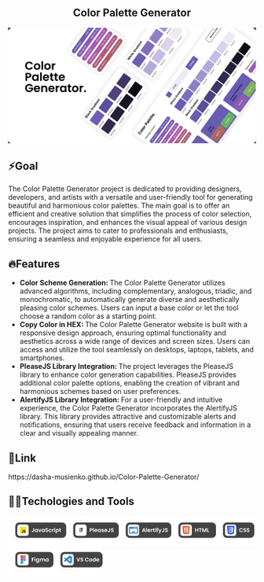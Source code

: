 <h2 align="center">Color Palette Generator</h2>
<img src="https://github.com/dasha-musienko/Color-Palette-Generator/blob/main/img/covermin.jpeg" alt="Cover image">
<h2>⚡️Goal</h2>
<p>The Color Palette Generator project is dedicated to providing designers, developers, and artists with a versatile and user-friendly tool for generating beautiful and harmonious color palettes. The main goal is to offer an efficient and creative solution that simplifies the process of color selection, encourages inspiration, and enhances the visual appeal of various design projects. The project aims to cater to professionals and enthusiasts, ensuring a seamless and enjoyable experience for all users.</p>
<h2>🔥Features</h2>
<ul>
    <li><strong>Color Scheme Generation: </strong>The Color Palette Generator utilizes advanced algorithms, including complementary, analogous, triadic, and monochromatic, to automatically generate diverse and aesthetically pleasing color schemes. Users can input a base color or let the tool choose a random color as a starting point.</li>
    <li><strong>Copy Color in HEX: </strong>The Color Palette Generator website is built with a responsive design approach, ensuring optimal functionality and aesthetics across a wide range of devices and screen sizes. Users can access and utilize the tool seamlessly on desktops, laptops, tablets, and smartphones.</li>
    <li><strong>PleaseJS Library Integration: </strong>The project leverages the PleaseJS library to enhance color generation capabilities. PleaseJS provides additional color palette options, enabling the creation of vibrant and harmonious schemes based on user preferences.</li>
    <li><strong>AlertifyJS Library Integration: </strong>For a user-friendly and intuitive experience, the Color Palette Generator incorporates the AlertifyJS library. This library provides attractive and customizable alerts and notifications, ensuring that users receive feedback and information in a clear and visually appealing manner.</li>
  </ul>
  <h2>🔗Link</h2>
  https://dasha-musienko.github.io/Color-Palette-Generator/
  <h2>👩‍💻Techologies and Tools</h2>
  <img align="left" height="60px" alt="Cover image" src="https://github.com/dasha-musienko/Color-Palette-Generator/blob/main/img/js.png"/>
  <img align="left" height="60px" alt="Cover image" src="https://github.com/dasha-musienko/Color-Palette-Generator/blob/main/img/please.png"/>
  <img align="left" height="60px" alt="Cover image" src="https://github.com/dasha-musienko/Color-Palette-Generator/blob/main/img/alertify.png"/>
  <img align="left" height="60px" alt="Cover image" src="https://github.com/dasha-musienko/Color-Palette-Generator/blob/main/img/html.png"/>
  <img align="left" height="60px" alt="Cover image" src="https://github.com/dasha-musienko/Color-Palette-Generator/blob/main/img/css.png"/>
  <img align="left" height="60px" alt="Cover image" src="https://github.com/dasha-musienko/Color-Palette-Generator/blob/main/img/figma.png"/>
  <img align="left" height="60px" alt="Cover image" src="https://github.com/dasha-musienko/Color-Palette-Generator/blob/main/img/vscode.png"/>
  
